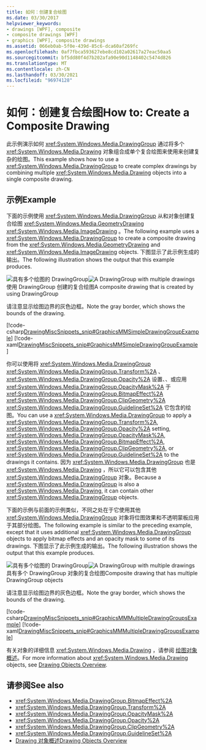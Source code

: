 ```yaml
---
title: 如何：创建复合绘图
ms.date: 03/30/2017
helpviewer_keywords:
- drawings [WPF], composite
- composite drawings [WPF]
- graphics [WPF], composite drawings
ms.assetid: 066eb0ab-5f0e-439d-85c6-dca60af269fc
ms.openlocfilehash: 0af7fbca593627ebe8cd102a02617a27eac50aa5
ms.sourcegitcommit: bf5dd80f4d7b202afa90e90d1148402c5474d826
ms.translationtype: MT
ms.contentlocale: zh-CN
ms.lasthandoff: 03/30/2021
ms.locfileid: "96974128"
---
```

# <a name="how-to-create-a-composite-drawing"></a><span data-ttu-id="b6246-102">如何：创建复合绘图</span><span class="sxs-lookup"><span data-stu-id="b6246-102">How to: Create a Composite Drawing</span></span>
<span data-ttu-id="b6246-103">此示例演示如何 <xref:System.Windows.Media.DrawingGroup> 通过将多个 <xref:System.Windows.Media.Drawing> 对象组合成单个复合绘图来使用来创建复杂的绘图。</span><span class="sxs-lookup"><span data-stu-id="b6246-103">This example shows how to use a <xref:System.Windows.Media.DrawingGroup> to create complex drawings by combining multiple <xref:System.Windows.Media.Drawing> objects into a single composite drawing.</span></span>  
  
## <a name="example"></a><span data-ttu-id="b6246-104">示例</span><span class="sxs-lookup"><span data-stu-id="b6246-104">Example</span></span>  
 <span data-ttu-id="b6246-105">下面的示例使用 <xref:System.Windows.Media.DrawingGroup> 从和对象创建复合绘图 <xref:System.Windows.Media.GeometryDrawing> <xref:System.Windows.Media.ImageDrawing> 。</span><span class="sxs-lookup"><span data-stu-id="b6246-105">The following example uses a <xref:System.Windows.Media.DrawingGroup> to create a composite drawing from the <xref:System.Windows.Media.GeometryDrawing> and <xref:System.Windows.Media.ImageDrawing> objects.</span></span> <span data-ttu-id="b6246-106">下图显示了此示例生成的输出。</span><span class="sxs-lookup"><span data-stu-id="b6246-106">The following illustration shows the output that this example produces.</span></span>  
  
 <span data-ttu-id="b6246-107">![具有多个绘图的 DrawingGroup](./media/graphicsmm-simple.jpg "graphicsmm_simple")</span><span class="sxs-lookup"><span data-stu-id="b6246-107">![A DrawingGroup with multiple drawings](./media/graphicsmm-simple.jpg "graphicsmm_simple")</span></span>  
<span data-ttu-id="b6246-108">使用 DrawingGroup 创建的复合绘图</span><span class="sxs-lookup"><span data-stu-id="b6246-108">A composite drawing that is created by using DrawingGroup</span></span>  
  
 <span data-ttu-id="b6246-109">请注意显示绘图边界的灰色边框。</span><span class="sxs-lookup"><span data-stu-id="b6246-109">Note the gray border, which shows the bounds of the drawing.</span></span>  
  
 [!code-csharp[DrawingMiscSnippets_snip#GraphicsMMSimpleDrawingGroupExample](~/samples/snippets/csharp/VS_Snippets_Wpf/DrawingMiscSnippets_snip/CSharp/DrawingGroupExample.cs#graphicsmmsimpledrawinggroupexample)]
 [!code-xaml[DrawingMiscSnippets_snip#GraphicsMMSimpleDrawingGroupExample](~/samples/snippets/xaml/VS_Snippets_Wpf/DrawingMiscSnippets_snip/XAML/DrawingGroupExample.xaml#graphicsmmsimpledrawinggroupexample)]  
  
 <span data-ttu-id="b6246-110">你可以使用将 <xref:System.Windows.Media.DrawingGroup> <xref:System.Windows.Media.DrawingGroup.Transform%2A> 、 <xref:System.Windows.Media.DrawingGroup.Opacity%2A> 设置、、或应用 <xref:System.Windows.Media.DrawingGroup.OpacityMask%2A> 于 <xref:System.Windows.Media.DrawingGroup.BitmapEffect%2A> <xref:System.Windows.Media.DrawingGroup.ClipGeometry%2A> <xref:System.Windows.Media.DrawingGroup.GuidelineSet%2A> 它包含的绘图。</span><span class="sxs-lookup"><span data-stu-id="b6246-110">You can use a <xref:System.Windows.Media.DrawingGroup> to apply a <xref:System.Windows.Media.DrawingGroup.Transform%2A>, <xref:System.Windows.Media.DrawingGroup.Opacity%2A> setting, <xref:System.Windows.Media.DrawingGroup.OpacityMask%2A>, <xref:System.Windows.Media.DrawingGroup.BitmapEffect%2A>, <xref:System.Windows.Media.DrawingGroup.ClipGeometry%2A>, or <xref:System.Windows.Media.DrawingGroup.GuidelineSet%2A> to the drawings it contains.</span></span> <span data-ttu-id="b6246-111">因为 <xref:System.Windows.Media.DrawingGroup> 也是 <xref:System.Windows.Media.Drawing> ，所以它可以包含其他 <xref:System.Windows.Media.DrawingGroup> 对象。</span><span class="sxs-lookup"><span data-stu-id="b6246-111">Because a <xref:System.Windows.Media.DrawingGroup> is also a <xref:System.Windows.Media.Drawing>, it can contain other <xref:System.Windows.Media.DrawingGroup> objects.</span></span>  
  
 <span data-ttu-id="b6246-112">下面的示例与前面的示例类似，不同之处在于它使用其他 <xref:System.Windows.Media.DrawingGroup> 对象将位图效果和不透明蒙板应用于其部分绘图。</span><span class="sxs-lookup"><span data-stu-id="b6246-112">The following example is similar to the preceding example, except that it uses additional <xref:System.Windows.Media.DrawingGroup> objects to apply bitmap effects and an opacity mask to some of its drawings.</span></span> <span data-ttu-id="b6246-113">下图显示了此示例生成的输出。</span><span class="sxs-lookup"><span data-stu-id="b6246-113">The following illustration shows the output that this example produces.</span></span>  
  
 <span data-ttu-id="b6246-114">![具有多个绘图的 DrawingGroup](./media/graphicsmm-multiple.jpg "graphicsmm_multiple")</span><span class="sxs-lookup"><span data-stu-id="b6246-114">![A DrawingGroup with multiple drawings](./media/graphicsmm-multiple.jpg "graphicsmm_multiple")</span></span>  
<span data-ttu-id="b6246-115">具有多个 DrawingGroup 对象的复合绘图</span><span class="sxs-lookup"><span data-stu-id="b6246-115">Composite drawing that has multiple DrawingGroup objects</span></span>  
  
 <span data-ttu-id="b6246-116">请注意显示绘图边界的灰色边框。</span><span class="sxs-lookup"><span data-stu-id="b6246-116">Note the gray border, which shows the bounds of the drawing.</span></span>  
  
 [!code-csharp[DrawingMiscSnippets_snip#GraphicsMMMultipleDrawingGroupsExample](~/samples/snippets/csharp/VS_Snippets_Wpf/DrawingMiscSnippets_snip/CSharp/DrawingGroupExample.cs#graphicsmmmultipledrawinggroupsexample)]
 [!code-xaml[DrawingMiscSnippets_snip#GraphicsMMMultipleDrawingGroupsExample](~/samples/snippets/xaml/VS_Snippets_Wpf/DrawingMiscSnippets_snip/XAML/DrawingGroupExample.xaml#graphicsmmmultipledrawinggroupsexample)]  
  
 <span data-ttu-id="b6246-117">有关对象的详细信息 <xref:System.Windows.Media.Drawing> ，请参阅 [绘图对象概述](drawing-objects-overview.md)。</span><span class="sxs-lookup"><span data-stu-id="b6246-117">For more information about <xref:System.Windows.Media.Drawing> objects, see [Drawing Objects Overview](drawing-objects-overview.md).</span></span>  
  
## <a name="see-also"></a><span data-ttu-id="b6246-118">请参阅</span><span class="sxs-lookup"><span data-stu-id="b6246-118">See also</span></span>

- <xref:System.Windows.Media.DrawingGroup.BitmapEffect%2A>
- <xref:System.Windows.Media.DrawingGroup.Transform%2A>
- <xref:System.Windows.Media.DrawingGroup.OpacityMask%2A>
- <xref:System.Windows.Media.DrawingGroup.Opacity%2A>
- <xref:System.Windows.Media.DrawingGroup.ClipGeometry%2A>
- <xref:System.Windows.Media.DrawingGroup.GuidelineSet%2A>
- [<span data-ttu-id="b6246-119">Drawing 对象概述</span><span class="sxs-lookup"><span data-stu-id="b6246-119">Drawing Objects Overview</span></span>](drawing-objects-overview.md)
